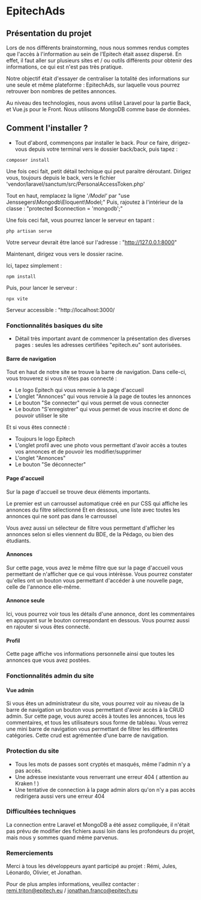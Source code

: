 # EpitechAds


## Présentation du projet  

Lors de nos différents brainstorming, nous nous sommes rendus comptes que l'accès à l'information au sein de l'Epitech était assez dispersé. En effet, il faut aller sur plusieurs sites et / ou outils différents pour obtenir des informations, ce qui est n'est pas très pratique.

Notre objectif était d'essayer de centraliser la totalité des informations sur une seule et même plateforme : EpitechAds, sur laquelle vous pourrez retrouver bon nombres de petites annonces.

Au niveau des technologies, nous avons utilisé Laravel pour la partie Back, et Vue.js pour le Front. Nous utilisons MongoDB comme base de données.


## Comment l'installer ? 

* Tout d'abord, commençons par installer le back.
Pour ce faire, dirigez-vous depuis votre terminal vers le dossier back/back, puis tapez : 

```
composer install
```

Une fois ceci fait, petit détail technique qui peut paraitre déroutant.
Dirigez vous, toujours depuis le back, vers le fichier 'vendor/laravel/sanctum/src/PersonalAccessToken.php'

Tout en haut, remplacez la ligne '*/Model'* par "use Jenssegers\Mongodb\Eloquent\Model;"
Puis, rajoutez à l'intérieur de la classe : "protected $connection = 'mongodb';"

Une fois ceci fait, vous pourrez lancer le serveur en tapant : 

```
php artisan serve
```
Votre serveur devrait être lancé sur l'adresse : "http://127.0.0.1:8000"

Maintenant, dirigez vous vers le dossier racine.

Ici, tapez simplement : 

```
npm install
```

Puis, pour lancer le serveur : 

```
npx vite
```

Serveur accessible : "http://localhost:3000/


### Fonctionnalités basiques du site

* Détail très important avant de commencer la présentation des diverses pages : seules les adresses certifiées "epitech.eu" sont autorisées.


#### Barre de navigation

Tout en haut de notre site se trouve la barre de navigation. Dans celle-ci, vous trouverez si vous n'êtes pas connecté :
* Le logo Epitech qui vous renvoie à la page d'accueil
* L'onglet "Annonces" qui vous renvoie à la page de toutes les annonces
* Le bouton "Se connecter" qui vous permet de vous connecter
* Le bouton "S'enregistrer" qui vous permet de vous inscrire et donc de pouvoir utiliser le site

Et si vous êtes connecté :

* Toujours le logo Epitech
* L'onglet profil avec une photo vous permettant d'avoir accès a toutes vos annonces et de pouvoir les modifier/supprimer
* L'onglet "Annonces"
* Le bouton "Se déconnecter"

#### Page d'accueil

Sur la page d'accueil se trouve deux éléments importants.

Le premier est un carroussel automatique créé en pur CSS qui affiche les annonces du filtre sélectionné
Et en dessous, une liste avec toutes les annonces qui ne sont pas dans le carroussel

Vous avez aussi un sélecteur de filtre vous permettant d'afficher les annonces selon si elles viennent du BDE, de la Pédago, ou bien des étudiants.

#### Annonces

Sur cette page, vous avez le même filtre que sur la page d'accueil vous permettant de n'afficher que ce qui vous intérèsse. Vous pourrez constater qu'elles ont un bouton vous permettant d'accéder à une nouvelle page, celle de l'annonce elle-même.

#### Annonce seule

Ici, vous pourrez voir tous les détails d'une annonce, dont les commentaires en appuyant sur le bouton correspondant en dessous. Vous pourrez aussi en rajouter si vous êtes connecté.

#### Profil

Cette page affiche vos informations personnelle ainsi que toutes les annonces que vous avez postées.

### Fonctionnalités admin du site

#### Vue admin


Si vous êtes un administrateur du site, vous pourrez voir au niveau de la barre de navigation un bouton vous permettant d'avoir accès à la CRUD admin.
Sur cette page, vous aurez accès à toutes les annonces, tous les commentaires, et tous les utilisateurs sous forme de tableau.
Vous verrez une mini barre de navigation vous permettant de filtrer les différentes catégories.
Cette crud est agrémentée d'une barre de navigation.


### Protection du site

* Tous les mots de passes sont cryptés et masqués, même l'admin n'y a pas accès.
* Une adresse inexistante vous renverrant une erreur 404 ( attention au Kraken ! )
* Une tentative de connection à la page admin alors qu'on n'y a pas accès redirigera aussi vers une erreur 404


### Difficultées techniques

La connection entre Laravel et MongoDB a été assez compliquée, il n'était pas prévu de modifier des fichiers aussi loin dans les profondeurs du projet, mais nous y sommes quand même parvenus.

### Remerciements

Merci à tous les développeurs ayant participé au projet :  Rémi, Jules, Léonardo, Olivier, et Jonathan.

Pour de plus amples informations, veuillez contacter : remi.triton@epitech.eu / jonathan.franco@epitech.eu
